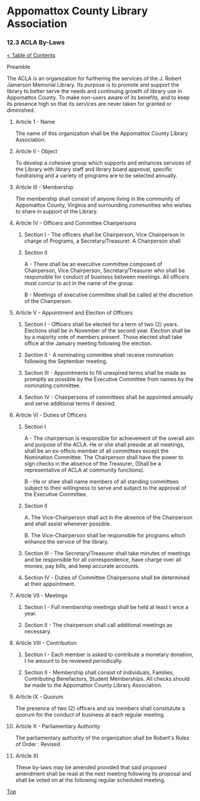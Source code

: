 [0]: ../README.md
[12.3]: acla-by-laws.md

# Appomattox County Library Association
### 12.3 ACLA By-Laws
[< Table of Contents][0]

Preamble

The ACLA is an organization for furthering the services of the J. Robert Jamerson Memorial Library. Its purpose is to promote and support the library to better serve the needs and continuing growth of library use in Appomattox County. To make non-users aware of its benefits, and to keep its presence high so that its services are never taken for granted or diminished.

1. Article 1 - Name

	The name of this organization shall be the Appomattox County Library Association.

2. Article II - Object

	To develop a cohesive group which supports and enhances services of the Library with library staff and library board approval, specific fundraising and a variety of programs are to be selected annually.

3. Article III - Membership

	The membership shall consist of anyone living in the community of Appomattox County, Virginia and surrounding communities who wishes to share in support of the Library.

4. Article IV - Officers and Committee Chairpersons

	1. Section I - The officers shall be Chairperson, Vice Chairperson in charge of Programs, a Secretary/Treasurer. A Chairperson shall

	2. Section II

		A - There shall be an executive committee composed of Chairperson, Vice Chairperson, Secretary/Treasurer who shall be responsible for conduct of business between meetings. All officers must concur to act in the name of the group.

		B - Meetings of executive committee shall be called at the discretion of the Chairperson.

5. Article V - Appointment and Election of Officers

	1. Section I - Officers shall be elected for a term of two (2) years. Elections shall be in November of the second year. Election shall be by a majority vote of members present. Those elected shall take office at the January meeting following the election.

	2. Section II - A nominating committee shall receive nomination following the September meeting.

	3. Section III - Appointments to fill unexpired terms shall be made as promptly as possible by the Executive Committee from names by the nominating committee.

	4. Section IV - Chairpersons of committees shall be appointed annually and serve additional terms if desired.

6. Article VI - Duties of Officers

	1. Section I

		A - The chairperson is responsible for achievement of the overall aim and purpose of the ACLA. He or she shall preside at all meetings, shall be an ex-officio member of all committees except the Nomination Committee. The Chairperson shall have the power to sign checks in the absence of the Treasurer, (Shall be a representative of ACLA at community functions).

		B - He or shee shall name members of all standing committees subject to their willingness to serve and subject to the approval of the Executive Committee.

	2. Section II

		A. The Vice-Chairperson shall act in the absence of the Chairperson and shall assist whenever possible.

		B. The Vice-Chairperson shall be responsible for programs which enhance the service of the library.

	3. Section III - The Secretary/Treasurer shall take minutes of meetings and be responsible for all correspondence, have charge over all monies, pay bills, and keep accurate accounts.

	4. Section IV - Duties of Committee Chairpersons shall be determined at their appointment.

7. Article VII - Meetings

	1. Section I - Full membership meetings shall be held at least t wice a year.

	2. Section II - The chairperson shall call additional meetings as necessary.

8. Article VIII - Contribution

	1. Section I - Each member is asked to contribute a monetary donation, t he amount to be reviewed periodically.

	2. Section II - Membership shall consist of Individuals, Families, Contributing Benefactors, Student Memberships. All checks should be made to the Appomattox County Library Association.

9. Article IX - Quorum

	The presence of two (2) officers and six members shall consitutute a quorum for the conduct of business at each regular meeting.

10. Article X - Parliamentary Authority

	The parliamentary authority of the organization shall be Robert's Rules of Order : Revised

11. Article XI 

	These by-laws may be amended provided that said proposed amendment shall be read at the next meeting following its proposal and shall be voted on at the following regular scheduled meeting.

[Top][12.3]
